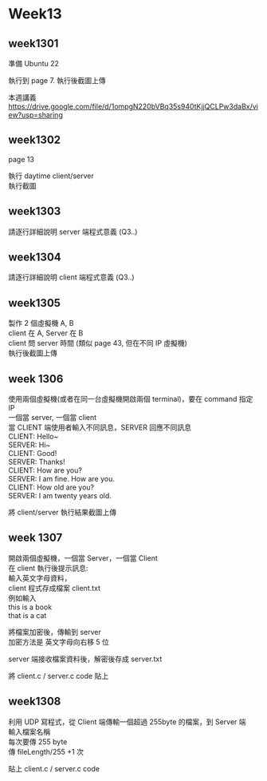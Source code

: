 # Week13

## week1301

準備 Ubuntu 22

執行到 page 7. 執行後截圖上傳

本週講義<br>
https://drive.google.com/file/d/1ompgN220bVBq35s940tKjjQCLPw3daBx/view?usp=sharing

## week1302

page 13

執行 daytime client/server<br>
執行截圖

## week1303

請逐行詳細說明 server 端程式意義 (Q3..)

## week1304

請逐行詳細說明 client 端程式意義 (Q3..)

## week1305

製作 2 個虛擬機 A, B<br>
client 在 A, Server 在 B<br>
client 問 server 時間 (類似 page 43, 但在不同 IP 虛擬機)<br>
執行後截圖上傳

## week 1306

使用兩個虛擬機(或者在同一台虛擬機開啟兩個 terminal)，要在 command 指定 IP<br>
一個當 server, 一個當 client<br>
當 CLIENT 端使用者輸入不同訊息，SERVER 回應不同訊息<br>
CLIENT: Hello~<br>
SERVER: Hi~<br>
CLIENT: Good!<br>
SERVER: Thanks!<br>
CLIENT: How are you?<br>
SERVER: I am fine. How are you.<br>
CLIENT: How old are you?<br>
SERVER: I am twenty years old.<br>

將 client/server 執行結果截圖上傳

## week 1307

開啟兩個虛擬機，一個當 Server，一個當 Client<br>
在 client 執行後提示訊息:<br>
輸入英文字母資料，<br>
client 程式存成檔案 client.txt<br>
例如輸入<br>
this is a book<br>
that is a cat<br>

將檔案加密後，傳輸到 server<br>
加密方法是 英文字母向右移 5 位<br>

server 端接收檔案資料後，解密後存成 server.txt<br>

將 client.c / server.c code 貼上

## week1308

利用 UDP 寫程式，從 Client 端傳輸一個超過 255byte 的檔案，到 Server 端<br>
輸入檔案名稱<br>
每次要傳 255 byte<br>
傳 fileLength/255 +1 次<br>

貼上 client.c / server.c code
